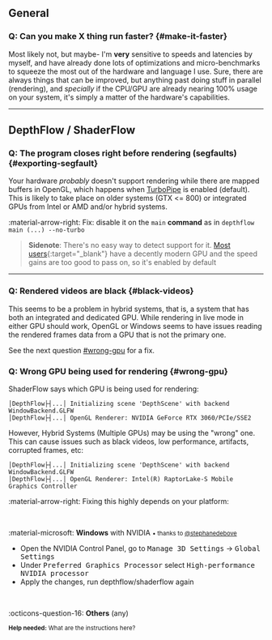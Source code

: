 
## General

### **Q:** Can you make X thing run faster? {#make-it-faster}

Most likely not, but maybe- I'm **very** sensitive to speeds and latencies by myself, and have already done lots of optimizations and micro-benchmarks to squeeze the most out of the hardware and language I use. Sure, there are always things that can be improved, but anything past doing stuff in parallel (rendering), and _specially_ if the CPU/GPU are already nearing 100% usage on your system, it's simply a matter of the hardware's capabilities.

<hr>

## DepthFlow / ShaderFlow

### **Q:** The program closes right before rendering (segfaults) {#exporting-segfault}

Your hardware _probably_ doesn't support rendering while there are mapped buffers in OpenGL, which happens when [TurboPipe](https://github.com/BrokenSource/TurboPipe) is enabled (default). This is likely to take place on older systems (GTX <= 800) or integrated GPUs from Intel or AMD and/or hybrid systems.

:material-arrow-right: Fix: disable it on the `main` **command** as in `depthflow main (...) --no-turbo`

> **Sidenote**: There's no easy way to detect support for it. [Most users](https://store.steampowered.com/hwsurvey/){:target="_blank"} have a decently modern GPU and the speed gains are too good to pass on, so it's enabled by default

<hr>

### **Q:** Rendered videos are black {#black-videos}

This seems to be a problem in hybrid systems, that is, a system that has both an integrated and dedicated GPU. While rendering in live mode in either GPU should work, OpenGL or Windows seems to have issues reading the rendered frames data from a GPU that is not the primary one.

See the next question [#wrong-gpu](#wrong-gpu) for a fix.

### **Q:** Wrong GPU being used for rendering {#wrong-gpu}

ShaderFlow says which GPU is being used for rendering:

```log
│DepthFlow├┤...│ Initializing scene 'DepthScene' with backend WindowBackend.GLFW
│DepthFlow├┤...│ OpenGL Renderer: NVIDIA GeForce RTX 3060/PCIe/SSE2
```

However, Hybrid Systems (Multiple GPUs) may be using the "wrong" one. This can cause issues such as black videos, low performance, artifacts, corrupted frames, etc:

```log
│DepthFlow├┤...│ Initializing scene 'DepthScene' with backend WindowBackend.GLFW
│DepthFlow├┤...│ OpenGL Renderer: Intel(R) RaptorLake-S Mobile Graphics Controller
```

:material-arrow-right: Fixing this highly depends on your platform:

<br>

:material-microsoft: **Windows** with NVIDIA <small>• thanks to [@stephanedebove](https://github.com/BrokenSource/DepthFlow/issues/83#issuecomment-2832210216)</small>

- Open the NVIDIA Control Panel, go to <kbd>Manage 3D Settings</kbd> → <kbd>Global Settings</kbd>
- Under <kbd>Preferred Graphics Processor</kbd> select <kbd>High-performance NVIDIA processor</kbd>
- Apply the changes, run depthflow/shaderflow again

<br>

:octicons-question-16: **Others** (any)

<sup><b>Help needed:</b> What are the instructions here?</sup>
